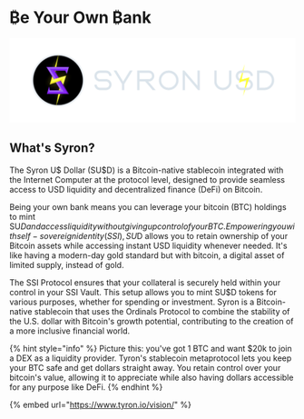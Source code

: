 # ₿e Your Own ₿ank

![](./ssi_syronU$D_isologotipo_H.png)

## What's Syron?

The Syron U$ Dollar (SU$D) is a Bitcoin-native stablecoin integrated with the Internet Computer at the protocol level, designed to provide seamless access to USD liquidity and decentralized finance (DeFi) on Bitcoin.

Being your own bank means you can leverage your bitcoin (BTC) holdings to mint SU$D and access liquidity without giving up control of your BTC. Empowering you with self-sovereign identity (SSI), SU$D allows you to retain ownership of your Bitcoin assets while accessing instant USD liquidity whenever needed. It's like having a modern-day gold standard but with bitcoin, a digital asset of limited supply, instead of gold.

The SSI Protocol ensures that your collateral is securely held within your control in your SSI Vault. This setup allows you to mint SU$D tokens for various purposes, whether for spending or investment. Syron is a Bitcoin-native stablecoin that uses the Ordinals Protocol to combine the stability of the U.S. dollar with Bitcoin's growth potential, contributing to the creation of a more inclusive financial world.

{% hint style="info" %}
Picture this: you've got 1 BTC and want $20k to join a DEX as a liquidity provider. Tyron's stablecoin metaprotocol lets you keep your BTC safe and get dollars straight away. You retain control over your bitcoin's value, allowing it to appreciate while also having dollars accessible for any purpose like DeFi.
{% endhint %}

{% embed url="https://www.tyron.io/vision/" %}
